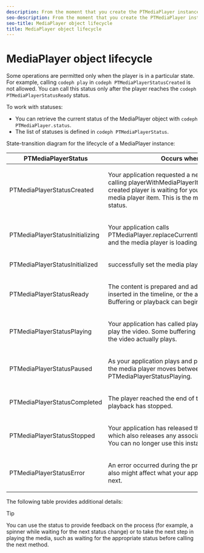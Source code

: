 ```yaml
---
description: From the moment that you create the PTMediaPlayer instance to the moment when you terminate (reuse or remove) it, this instance completes a series of transitions from one status to another.
seo-description: From the moment that you create the PTMediaPlayer instance to the moment when you terminate (reuse or remove) it, this instance completes a series of transitions from one status to another.
seo-title: MediaPlayer object lifecycle
title: MediaPlayer object lifecycle
---
```


# MediaPlayer object lifecycle

Some operations are permitted only when the player is in a particular state. For example, calling `codeph play` in `codeph PTMediaPlayerStatusCreated` is not allowed. You can call this status only after the player reaches the `codeph PTMediaPlayerStatusReady` status.

To work with statuses:
* You can retrieve the current status of the MediaPlayer object with `codeph PTMediaPlayer.status`.
* The list of statuses is defined in `codeph PTMediaPlayerStatus`.

State-transition diagram for the lifecycle of a MediaPlayer instance:

<table id="table_426F0093E4214EA88CD72A7796B58DFD"> 
 <tgroup cols="2"> 
  <colspec colnum="1" colname="col1" colwidth="1.00*" /> 
  <colspec colnum="2" colname="col2" colwidth="1.41*" /> 
  <thead> 
   <tr> 
    <th colname="col1" class="entry">PTMediaPlayerStatus</th> 
    <th colname="col2" class="entry">Occurs when</th> 
   </tr> 
  </thead> 
  <tbody> 
   <tr> 
    <td colname="col1"> <p><span class="codeph">PTMediaPlayerStatusCreated</span> </p> </td> 
    <td colname="col2"> <p>Your application requested a new media player by calling <span class="codeph">playerWithMediaPlayerItem</span>. The newly created player is waiting for you to specify a media player item. This is the media player's initial status. </p> </td> 
   </tr> 
   <tr> 
    <td colname="col1"> <p> <span class="codeph">PTMediaPlayerStatusInitializing</span> </p> </td> 
    <td colname="col2"> <p>Your application calls <span class="codeph">PTMediaPlayer.replaceCurrentItemWithPlayerItem</span>, and the media player is loading. </p> </td> 
   </tr> 
   <tr> 
    <td colname="col1"> <p><span class="codeph">PTMediaPlayerStatusInitialized</span> </p> </td> 
    <td colname="col2"> <p>
      <ph conkeyref="phrases/primetime-sdk-name" /> successfully set the media player item. </p> </td> 
   </tr> 
   <tr> 
    <td colname="col1"> <p> <span class="codeph">PTMediaPlayerStatusReady</span> </p> </td> 
    <td colname="col2"> <p>The content is prepared and ads have been inserted in the timeline, or the ad procedure failed. Buffering or playback can begin.</p> </td> 
   </tr> 
   <tr> 
    <td colname="col1"> <p><span class="codeph">PTMediaPlayerStatusPlaying</span> </p> </td> 
    <td colname="col2"> <p>Your application has called <span class="codeph">play</span>, so 
      <ph conkeyref="phrases/primetime-sdk-name" /> is trying to play the video. Some buffering might occur before the video actually plays. </p> </td> 
   </tr> 
   <tr> 
    <td colname="col1"> <p><span class="codeph">PTMediaPlayerStatusPaused</span> </p> </td> 
    <td colname="col2"> <p>As your application plays and pauses the media, the media player moves between this state and <span class="codeph">PTMediaPlayerStatusPlaying</span>. </p> </td> 
   </tr> 
   <tr> 
    <td colname="col1"> <p><span class="codeph">PTMediaPlayerStatusCompleted</span> </p> </td> 
    <td colname="col2"> <p>The player reached the end of the stream, and playback has stopped.</p> </td> 
   </tr> 
   <tr> 
    <td colname="col1"> <p><span class="codeph">PTMediaPlayerStatusStopped</span> </p> </td> 
    <td colname="col2"> <p>Your application has released the media player, which also releases any associated resources. You can no longer use this instance</p> </td> 
   </tr> 
   <tr> 
    <td colname="col1"> <p><span class="codeph">PTMediaPlayerStatusError</span> </p> </td> 
    <td colname="col2"> <p>An error occurred during the process. An error also might affect what your application can do next.</p> </td> 
   </tr> 
  </tbody> 
 </tgroup> 
</table>

The following table provides additional details:

>[!TIP]
>
>You can use the status to provide feedback on the process (for example, a spinner while waiting for the next status change) or to take the next step in playing the media, such as waiting for the appropriate status before calling the next method.
